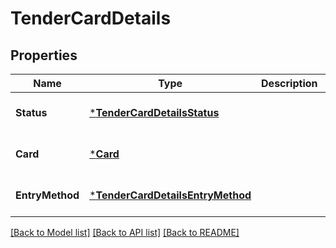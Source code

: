# TenderCardDetails

## Properties
Name | Type | Description | Notes
------------ | ------------- | ------------- | -------------
**Status** | [***TenderCardDetailsStatus**](TenderCardDetailsStatus.md) |  | [optional] [default to null]
**Card** | [***Card**](Card.md) |  | [optional] [default to null]
**EntryMethod** | [***TenderCardDetailsEntryMethod**](TenderCardDetailsEntryMethod.md) |  | [optional] [default to null]

[[Back to Model list]](../README.md#documentation-for-models) [[Back to API list]](../README.md#documentation-for-api-endpoints) [[Back to README]](../README.md)

